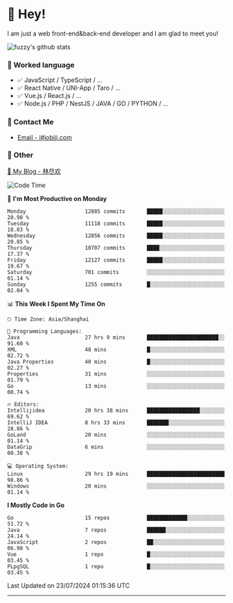 # 👋 Hey!

I am just a web front-end&back-end developer and I am glad to meet you!

![fuzzy's github stats](https://github-readme-stats.vercel.app/api?username=JaydenForYou&&show_icons=true&&title_color=1abc9c&&icon_color=1abc9c)


### 📝 Worked language

- ✅ JavaScript / TypeScript / ...
- ✅ React Native / UNI-App / Taro / ...
- ✅ Vue.js / React.js / ...
- ✅ Node.js / PHP / NestJS / JAVA / GO / PYTHON / ...

### 📮 Contact Me

- [Email - i#iobiji.com](mailto:i@iobiji.com)


### 🤪 Other

[📌 My Blog - 林尽欢](https://iobiji.com)

<!--START_SECTION:waka-->
![Code Time](http://img.shields.io/badge/Code%20Time-849%20hrs%2032%20mins-blue)

📅 **I'm Most Productive on Monday** 

```text
Monday                   12885 commits       █████░░░░░░░░░░░░░░░░░░░░   20.90 % 
Tuesday                  11118 commits       █████░░░░░░░░░░░░░░░░░░░░   18.03 % 
Wednesday                12856 commits       █████░░░░░░░░░░░░░░░░░░░░   20.85 % 
Thursday                 10707 commits       ████░░░░░░░░░░░░░░░░░░░░░   17.37 % 
Friday                   12127 commits       █████░░░░░░░░░░░░░░░░░░░░   19.67 % 
Saturday                 701 commits         ░░░░░░░░░░░░░░░░░░░░░░░░░   01.14 % 
Sunday                   1255 commits        █░░░░░░░░░░░░░░░░░░░░░░░░   02.04 % 
```


📊 **This Week I Spent My Time On** 

```text
🕑︎ Time Zone: Asia/Shanghai

💬 Programming Languages: 
Java                     27 hrs 9 mins       ███████████████████████░░   91.60 % 
XML                      48 mins             █░░░░░░░░░░░░░░░░░░░░░░░░   02.72 % 
Java Properties          40 mins             █░░░░░░░░░░░░░░░░░░░░░░░░   02.27 % 
Properties               31 mins             ░░░░░░░░░░░░░░░░░░░░░░░░░   01.79 % 
Go                       13 mins             ░░░░░░░░░░░░░░░░░░░░░░░░░   00.74 % 

🔥 Editors: 
Intellijidea             20 hrs 38 mins      █████████████████░░░░░░░░   69.62 % 
IntelliJ IDEA            8 hrs 33 mins       ███████░░░░░░░░░░░░░░░░░░   28.86 % 
GoLand                   20 mins             ░░░░░░░░░░░░░░░░░░░░░░░░░   01.14 % 
DataGrip                 6 mins              ░░░░░░░░░░░░░░░░░░░░░░░░░   00.38 % 

💻 Operating System: 
Linux                    29 hrs 19 mins      █████████████████████████   98.86 % 
Windows                  20 mins             ░░░░░░░░░░░░░░░░░░░░░░░░░   01.14 % 
```

**I Mostly Code in Go** 

```text
Go                       15 repos            █████████████░░░░░░░░░░░░   51.72 % 
Java                     7 repos             ██████░░░░░░░░░░░░░░░░░░░   24.14 % 
JavaScript               2 repos             ██░░░░░░░░░░░░░░░░░░░░░░░   06.90 % 
Vue                      1 repo              █░░░░░░░░░░░░░░░░░░░░░░░░   03.45 % 
PLpgSQL                  1 repo              █░░░░░░░░░░░░░░░░░░░░░░░░   03.45 % 
```




 Last Updated on 23/07/2024 01:15:36 UTC
<!--END_SECTION:waka-->
---
